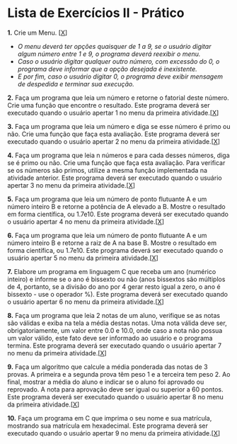 # Lista de Exercícios II - Prático


**1.** Crie um Menu. [[X](https://github.com/liliarc96/Lista_de_Exercicios_II/blob/master/Q1.c)]

+ *O menu deverá ter opções quaisquer de 1 a 9, se o usuário digitar algum número entre 1 e 9, o programa deverá reexibir o menu.*
+ *Caso o usuário digitar qualquer outro número, com excessão do 0, o programa deve informar que a opção desejada é inexistente.*
+ *E por fim, caso o usuário digitar 0, o programa deve exibir mensagem de despedida e terminar sua execução.*


**2.** Faça um programa que leia um número e retorne o fatorial deste número. Crie uma função que encontre o resultado. Este programa deverá ser executado quando o usuário apertar 1 no menu da primeira atividade.[[X](https://github.com/liliarc96/Lista_de_Exercicios_II/blob/master/Q2.c)]



**3.** Faça um programa que leia um número e diga se esse número é primo ou não. Crie uma função que faça esta avaliação. Este programa deverá ser executado quando o usuário apertar 2 no menu da primeira atividade.[[X](https://github.com/liliarc96/Lista_de_Exercicios_II/blob/master/Q3.c)]



**4.** Faça um programa que leia n números e para cada desses números, diga se é primo ou não. Crie uma função que faça esta avaliação. Para verificar se os números são primos, utilize a mesma função implementada na atividade anterior. Este programa deverá ser executado quando o usuário apertar 3 no menu da primeira atividade.[[X](https://github.com/liliarc96/Lista_de_Exercicios_II/blob/master/Q4.c)]



**5.** Faça um programa que leia um número de ponto flutuante A e um número inteiro B e retorne a potência de A elevado a B. Mostre o resultado em forma científica, ou 1.7e10. Este programa deverá ser executado quando o usuário apertar 4 no menu da primeira atividade.[[X](https://github.com/liliarc96/Lista_de_Exercicios_II/blob/master/Q5.c)]



**6.** Faça um programa que leia um número de ponto flutuante A e um número inteiro B e retorne a raiz de A na base B. Mostre o resultado em forma científica, ou 1.7e10. Este programa deverá ser executado quando o usuário apertar 5 no menu da primeira atividade.[[X](https://github.com/liliarc96/Lista_de_Exercicios_II/blob/master/Q6.c)]



**7.** Elabore um programa em linguagem C que receba um ano (numérico inteiro) e informe se o ano é bissexto ou não (anos bissextos são múltiplos de 4, portanto, se a divisão do ano por 4 gerar resto igual a zero, o ano é bissexto - use o operador %). Este programa deverá ser executado quando o usuário apertar 6 no menu da primeira atividade.[[X](https://github.com/liliarc96/Lista_de_Exercicios_II/blob/master/Q7.c)]



**8.** Faça um programa que leia 2 notas de um aluno, verifique se as notas são válidas e exiba na tela a média destas notas. Uma nota válida deve ser, obrigatoriamente, um valor entre 0.0 e 10.0, onde caso a nota não possua um valor válido, este fato deve ser informado ao usuário e o programa termina. Este programa deverá ser executado quando o usuário apertar 7 no menu da primeira atividade.[[X](https://github.com/liliarc96/Lista_de_Exercicios_II/blob/master/Q8.c)]



**9.** Faça um algoritmo que calcule a média ponderada das notas de 3 provas. A primeira e a segunda prova têm peso 1 e a terceira tem peso 2. Ao final, mostrar a média do aluno e indicar se o aluno foi aprovado ou reprovado. A nota para aprovação deve ser igual ou superior a 60 pontos. Este programa deverá ser executado quando o usuário apertar 8 no menu da primeira atividade.[[X](https://github.com/liliarc96/Lista_de_Exercicios_II/blob/master/Q9.c)]



**10.** Faça um programa em C que imprima o seu nome e sua matrícula, mostrando sua matrícula em hexadecimal. Este programa deverá ser executado quando o usuário apertar 9 no menu da primeira atividade.[[X](https://github.com/liliarc96/Lista_de_Exercicios_II/blob/master/Q10.c)]

